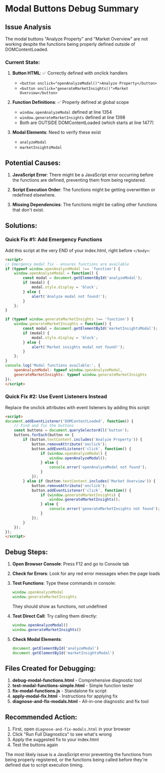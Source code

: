 # Modal Buttons Debug Summary

## Issue Analysis

The modal buttons "Analyze Property" and "Market Overview" are not working despite the functions being properly defined outside of DOMContentLoaded.

### Current State:
1. **Button HTML**: ✅ Correctly defined with onclick handlers
   - `<button onclick="openAnalyzeModal()">Analyze Property</button>`
   - `<button onclick="generateMarketInsights()">Market Overview</button>`

2. **Function Definitions**: ✅ Properly defined at global scope
   - `window.openAnalyzeModal` defined at line 1354
   - `window.generateMarketInsights` defined at line 1398
   - Both are OUTSIDE DOMContentLoaded (which starts at line 1477)

3. **Modal Elements**: Need to verify these exist
   - `analyzeModal` 
   - `marketInsightsModal`

## Potential Causes:

1. **JavaScript Error**: There might be a JavaScript error occurring before the functions are defined, preventing them from being registered.

2. **Script Execution Order**: The functions might be getting overwritten or redefined elsewhere.

3. **Missing Dependencies**: The functions might be calling other functions that don't exist.

## Solutions:

### Quick Fix #1: Add Emergency Functions
Add this script at the very END of your index.html, right before `</body>`:

```html
<script>
// Emergency modal fix - ensures functions are available
if (typeof window.openAnalyzeModal !== 'function') {
    window.openAnalyzeModal = function() {
        const modal = document.getElementById('analyzeModal');
        if (modal) {
            modal.style.display = 'block';
        } else {
            alert('Analyze modal not found!');
        }
    };
}

if (typeof window.generateMarketInsights !== 'function') {
    window.generateMarketInsights = function() {
        const modal = document.getElementById('marketInsightsModal');
        if (modal) {
            modal.style.display = 'block';
        } else {
            alert('Market insights modal not found!');
        }
    };
}
console.log('Modal functions available:', {
    openAnalyzeModal: typeof window.openAnalyzeModal,
    generateMarketInsights: typeof window.generateMarketInsights
});
</script>
```

### Quick Fix #2: Use Event Listeners Instead
Replace the onclick attributes with event listeners by adding this script:

```html
<script>
document.addEventListener('DOMContentLoaded', function() {
    // Find and fix the buttons
    const buttons = document.querySelectorAll('button');
    buttons.forEach(button => {
        if (button.textContent.includes('Analyze Property')) {
            button.removeAttribute('onclick');
            button.addEventListener('click', function() {
                if (window.openAnalyzeModal) {
                    window.openAnalyzeModal();
                } else {
                    console.error('openAnalyzeModal not found');
                }
            });
        } else if (button.textContent.includes('Market Overview')) {
            button.removeAttribute('onclick');
            button.addEventListener('click', function() {
                if (window.generateMarketInsights) {
                    window.generateMarketInsights();
                } else {
                    console.error('generateMarketInsights not found');
                }
            });
        }
    });
});
</script>
```

## Debug Steps:

1. **Open Browser Console**: Press F12 and go to Console tab
2. **Check for Errors**: Look for any red error messages when the page loads
3. **Test Functions**: Type these commands in console:
   ```javascript
   window.openAnalyzeModal
   window.generateMarketInsights
   ```
   They should show as functions, not undefined

4. **Test Direct Call**: Try calling them directly:
   ```javascript
   window.openAnalyzeModal()
   window.generateMarketInsights()
   ```

5. **Check Modal Elements**:
   ```javascript
   document.getElementById('analyzeModal')
   document.getElementById('marketInsightsModal')
   ```

## Files Created for Debugging:

1. **debug-modal-functions.html** - Comprehensive diagnostic tool
2. **test-modal-functions-simple.html** - Simple function tester
3. **fix-modal-functions.js** - Standalone fix script
4. **apply-modal-fix.html** - Instructions for applying fix
5. **diagnose-and-fix-modals.html** - All-in-one diagnostic and fix tool

## Recommended Action:

1. First, open `diagnose-and-fix-modals.html` in your browser
2. Click "Run Full Diagnostics" to see what's wrong
3. Apply the suggested fix to your index.html
4. Test the buttons again

The most likely issue is a JavaScript error preventing the functions from being properly registered, or the functions being called before they're defined due to script execution timing.